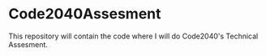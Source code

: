 # Code2040Assesment
This repository will contain the code where I will do Code2040's Technical Assesment.

